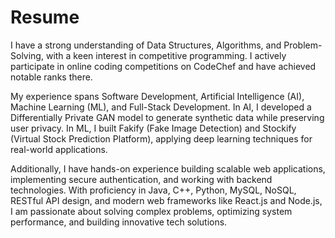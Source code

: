 # Resume

I have a strong understanding of Data Structures, Algorithms, and Problem-Solving, with a keen interest in competitive programming. I actively participate in online coding competitions on CodeChef and have achieved notable ranks there. 

My experience spans Software Development, Artificial Intelligence (AI), Machine Learning (ML), and Full-Stack Development. In AI, I developed a Differentially Private GAN model to generate synthetic data while preserving user privacy. In ML, I built Fakify (Fake Image Detection) and Stockify (Virtual Stock Prediction Platform), applying deep learning techniques for real-world applications.

Additionally, I have hands-on experience building scalable web applications, implementing secure authentication, and working with backend technologies. With proficiency in Java, C++, Python, MySQL, NoSQL, RESTful API design, and modern web frameworks like React.js and Node.js, I am passionate about solving complex problems, optimizing system performance, and building innovative tech solutions.
